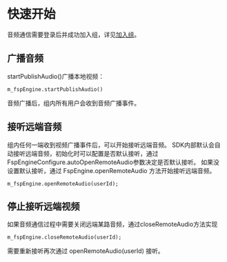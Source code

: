 # 快速开始

音频通信需要登录后并成功加入组，详见[加入组](../platform/prepare_android.md)。

## 广播音频

startPublishAudio()广播本地视频：

```
m_fspEngine.startPublishAudio()
```

音频广播后，组内所有用户会收到音频广播事件。

## 接听远端音频

组内任何一端收到视频广播事件后，可以开始接听远端音频。
SDK内部默认会自动接听远端音频，初始化时可以配置是否默认接听，通过FspEngineConfigure.autoOpenRemoteAudio参数决定是否默认接听。
如果没设置默认接听，通过 FspEngine.openRemoteAudio 方法开始接听远端音频。

```
m_fspEngine.openRemoteAudio(userId);
```

## 停止接听远端视频

如果音频通信过程中需要关闭远端某路音频，通过closeRemoteAudio方法实现

```
m_fspEngine.closeRemoteAudio(userId);
```

需要重新接听再次通过 openRemoteAudio(userId) 接听。